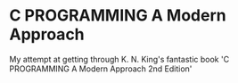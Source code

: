 # C PROGRAMMING A Modern Approach
My attempt at getting through K. N. King's fantastic book 'C PROGRAMMING A Modern Approach 2nd Edition'
